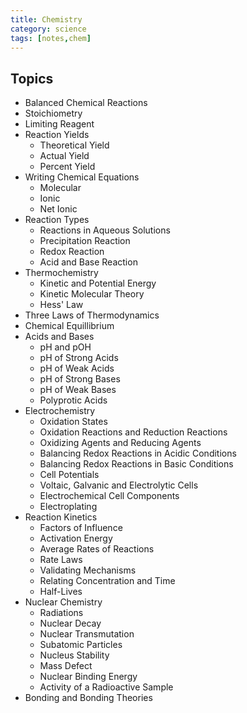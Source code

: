 ```yaml
---
title: Chemistry
category: science
tags: [notes,chem]
---
```

## Topics
 * Balanced Chemical Reactions
 * Stoichiometry
 * Limiting Reagent
 * Reaction Yields
   * Theoretical Yield
   * Actual Yield 
   * Percent Yield
 * Writing Chemical Equations
   * Molecular
   * Ionic
   * Net Ionic
 * Reaction Types
   * Reactions in Aqueous Solutions
   * Precipitation Reaction
   * Redox Reaction
   * Acid and Base Reaction
 * Thermochemistry
   * Kinetic and Potential Energy
   * Kinetic Molecular Theory
   * Hess' Law
 * Three Laws of Thermodynamics
 * Chemical Equillibrium
 * Acids and Bases
    * pH and pOH
    * pH of Strong Acids
    * pH of Weak Acids
    * pH of Strong Bases
    * pH of Weak Bases
    * Polyprotic Acids
 * Electrochemistry
    * Oxidation States
    * Oxidation Reactions and Reduction Reactions
    * Oxidizing Agents and Reducing Agents
    * Balancing Redox Reactions in Acidic Conditions
    * Balancing Redox Reactions in Basic Conditions
    * Cell Potentials
    * Voltaic, Galvanic and Electrolytic Cells
    * Electrochemical Cell Components
    * Electroplating
 * Reaction Kinetics
    * Factors of Influence
    * Activation Energy
    * Average Rates of Reactions
    * Rate Laws
    * Validating Mechanisms
    * Relating Concentration and Time
    * Half-Lives
 * Nuclear Chemistry
    * Radiations
    * Nuclear Decay
    * Nuclear Transmutation
    * Subatomic Particles
    * Nucleus Stability
    * Mass Defect
    * Nuclear Binding Energy
    * Activity of a Radioactive Sample
  * Bonding and Bonding Theories

 
